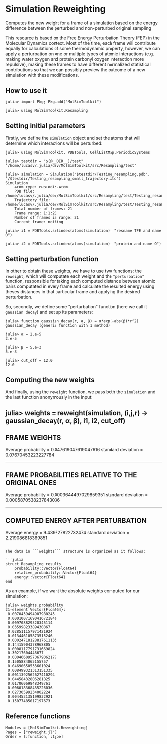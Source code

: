 # Simulation Reweighting
Computes the new weight for a frame of a simulation based on the energy difference between the perturbed and non-perturbed original sampling

This resource is based on the Free Energy Perturbation Theory (FEP) in the Molecular Dynamics context. Most of the time, each frame will contribute equally
for calculations of some thermodynamic property, however, we can apply a perturbation on one or multiple types of atomic
interactions (e.g. making water oxygen and protein carbonyl oxygen interaction more repulsive), making these frames to have different normalized statistical contributions so that we can 
possibly preview the outcome of a new simulation with these modifications.

## How to use it
```julia-repl
julia> import Pkg; Pkg.add("MolSimToolkit")

julia> using MolSimToolkit.Resampling
```

## Setting initial parameters
Firstly, we define the ```simulation``` object and set the atoms that will determine which interactions will be perturbed:

```julia-repl
julia> using MolSimToolkit, PDBTools, CellListMap.PeriodicSystems

julia> testdir = "$(@__DIR__)/test"
"/home/lucasv/.julia/dev/MolSimToolkit/src/Resampling/test"

julia> simulation = Simulation("$testdir/Testing_resampling.pdb", "/$testdir/Testing_resampling_small_trajectory.xtc")
Simulation 
    Atom type: PDBTools.Atom
    PDB file: /home/lucasv/.julia/dev/MolSimToolkit/src/Resampling/test/Testing_resampling.pdb
    Trajectory file: /home/lucasv/.julia/dev/MolSimToolkit/src/Resampling/test/Testing_resampling_small_trajectory.xtc
    Total number of frames: 21
    Frame range: 1:1:21
    Number of frames in range: 21
    Current frame: nothing

julia> i1 = PDBTools.selindex(atoms(simulation), "resname TFE and name O")

julia> i2 = PDBTools.selindex(atoms(simulation), "protein and name O")
```

## Setting perturbation function
In other to obtain these weights, we have to use two functions: the ```reweight```, which will computate each weight and the ```"perturbation"``` function, responsible for taking each computed distance between atomic pairs computated in every frame and calculate the resulted energy using theses distances in that particular frame and applying the desired perturbation.

So, secondly, we define some "perturbation" function (here we call it ```gaussian decay```) and set up its parameters:

```julia-repl
julia> function gaussian_decay(r, α, β) = α*exp(-abs(β)*r^2)
gaussian_decay (generic function with 1 method)

julia> α = 2.e-5
2.e-5

julia> β = 5.e-3
5.e-3

julia> cut_off = 12.0
12.0
```

## Computing the new weights
And finally, using the ```reweight``` function, we pass both the ```simulation``` and the last function anonymously in the input:

julia> weights = reweight(simulation, (i,j,r) -> gaussian_decay(r, α, β), i1, i2, cut_off)
-------------
FRAME WEIGHTS
-------------

Average probability = 0.047619047619047616
standard deviation = 0.07670453223227784

-------------------------------------------------
FRAME PROBABILITIES RELATIVE TO THE ORIGINAL ONES
-------------------------------------------------

Average probability = 0.0003644497029859351
standard deviation = 0.0005870538237843036

----------------------------------
COMPUTED ENERGY AFTER PERTURBATION
----------------------------------

Average energy = 9.439727822732474
standard deviation = 2.219086818369851
```

The data in ```weights``` structure is organized as it follows:

```julia
struct Resampling_results
    probability::Vector{Float64}
    relative_probability::Vector{Float64}
    energy::Vector{Float64}
end
```

As an example, if we want the absolute weights computed for our simulation:

```julia-repl
julia> weights.probability
21-element Vector{Float64}:
 0.0070439494907980245
 0.00010071690416721846
 0.009708829320345114
 0.03599823389430867
 0.028511157971421924
 0.013446105873515246
 0.00024718128817611135
 0.14415904378968805
 0.0008117791731669824
 0.30217604446677
 0.00046609570679062177
 0.1505884065155757
 0.04690650533601024
 0.008499321313151335
 0.0011392562627410294
 0.04458432806281825
 0.01706069848349761
 0.006018368435226036
 0.02730599234002224
 0.004453135199832921
 0.15077485017197673
```

## Reference functions
```@autodocs
Modules = [MolSimToolkit.Reweighting]
Pages = ["reweight.jl"]
Order = [:function, :type]
```